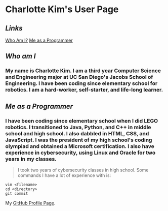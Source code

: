 # **Charlotte Kim's User Page**
## *Links*
[Who Am I?](#who-am-i)
[Me as a Programmer](#me-as-a-programmer)
## *Who am I*
### My name is Charlotte Kim. I am a third year Computer Science and Engineering major at UC San Diego's Jacobs School of Engineering. I have been coding since elementary school for robotics. I am a hard-worker, self-starter, and life-long learner.
## *Me as a Programmer*
### I have been coding since elementary school when I did LEGO robotics. I transitioned to Java, Python, and C++ in middle school and high school. I also dabbled in HTML, CSS, and JavaScript. I was the president of my high school's coding olympiad and obtained a Microsoft certification. I also have experience in cybersecurity, using Linux and Oracle for two years in my classes. 
> I took two years of cybersecurity classes in high school.
Some commands I have a lot of experience with is:
```
vim <filename>
cd <directory>
git commit
```
My [GitHub Profile Page](https://github.com/CharlotteKim123).
